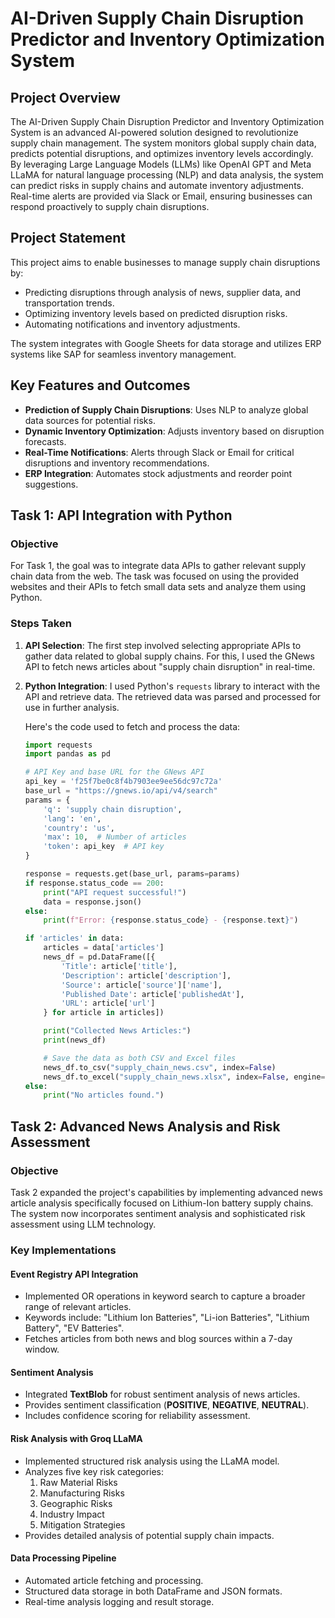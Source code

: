 # AI-Driven Supply Chain Disruption Predictor and Inventory Optimization System

## Project Overview
The AI-Driven Supply Chain Disruption Predictor and Inventory Optimization System is an advanced AI-powered solution designed to revolutionize supply chain management. The system monitors global supply chain data, predicts potential disruptions, and optimizes inventory levels accordingly. By leveraging Large Language Models (LLMs) like OpenAI GPT and Meta LLaMA for natural language processing (NLP) and data analysis, the system can predict risks in supply chains and automate inventory adjustments. Real-time alerts are provided via Slack or Email, ensuring businesses can respond proactively to supply chain disruptions.

## Project Statement
This project aims to enable businesses to manage supply chain disruptions by:
- Predicting disruptions through analysis of news, supplier data, and transportation trends.
- Optimizing inventory levels based on predicted disruption risks.
- Automating notifications and inventory adjustments.

The system integrates with Google Sheets for data storage and utilizes ERP systems like SAP for seamless inventory management.

## Key Features and Outcomes
- **Prediction of Supply Chain Disruptions**: Uses NLP to analyze global data sources for potential risks.
- **Dynamic Inventory Optimization**: Adjusts inventory based on disruption forecasts.
- **Real-Time Notifications**: Alerts through Slack or Email for critical disruptions and inventory recommendations.
- **ERP Integration**: Automates stock adjustments and reorder point suggestions.

## Task 1: API Integration with Python

### Objective
For Task 1, the goal was to integrate data APIs to gather relevant supply chain data from the web. The task was focused on using the provided websites and their APIs to fetch small data sets and analyze them using Python.

### Steps Taken

1. **API Selection**:
   The first step involved selecting appropriate APIs to gather data related to global supply chains. For this, I used the GNews API to fetch news articles about "supply chain disruption" in real-time.

2. **Python Integration**:
   I used Python's `requests` library to interact with the API and retrieve data. The retrieved data was parsed and processed for use in further analysis.
   
   Here's the code used to fetch and process the data:
   ```python
   import requests
   import pandas as pd

   # API Key and base URL for the GNews API
   api_key = 'f25f7be0c8f4b7903ee9ee56dc97c72a'
   base_url = "https://gnews.io/api/v4/search"
   params = {
       'q': 'supply chain disruption',
       'lang': 'en',
       'country': 'us',
       'max': 10,  # Number of articles
       'token': api_key  # API key
   }

   response = requests.get(base_url, params=params)
   if response.status_code == 200:
       print("API request successful!")
       data = response.json()
   else:
       print(f"Error: {response.status_code} - {response.text}")

   if 'articles' in data:
       articles = data['articles']
       news_df = pd.DataFrame([{
           'Title': article['title'],
           'Description': article['description'],
           'Source': article['source']['name'],
           'Published Date': article['publishedAt'],
           'URL': article['url']
       } for article in articles])

       print("Collected News Articles:")
       print(news_df)

       # Save the data as both CSV and Excel files
       news_df.to_csv("supply_chain_news.csv", index=False)
       news_df.to_excel("supply_chain_news.xlsx", index=False, engine='openpyxl')
   else:
       print("No articles found.")

## Task 2: Advanced News Analysis and Risk Assessment

### Objective
Task 2 expanded the project's capabilities by implementing advanced news article analysis specifically focused on Lithium-Ion battery supply chains. The system now incorporates sentiment analysis and sophisticated risk assessment using LLM technology.

### Key Implementations

#### Event Registry API Integration
- Implemented OR operations in keyword search to capture a broader range of relevant articles.
- Keywords include: "Lithium Ion Batteries", "Li-ion Batteries", "Lithium Battery", "EV Batteries".
- Fetches articles from both news and blog sources within a 7-day window.

#### Sentiment Analysis
- Integrated **TextBlob** for robust sentiment analysis of news articles.
- Provides sentiment classification (**POSITIVE**, **NEGATIVE**, **NEUTRAL**).
- Includes confidence scoring for reliability assessment.

#### Risk Analysis with Groq LLaMA
- Implemented structured risk analysis using the LLaMA model.
- Analyzes five key risk categories:
  1. Raw Material Risks
  2. Manufacturing Risks
  3. Geographic Risks
  4. Industry Impact
  5. Mitigation Strategies
- Provides detailed analysis of potential supply chain impacts.

#### Data Processing Pipeline
- Automated article fetching and processing.
- Structured data storage in both DataFrame and JSON formats.
- Real-time analysis logging and result storage.